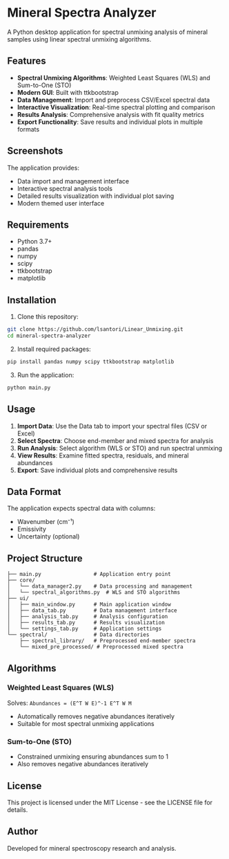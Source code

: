 # Mineral Spectra Analyzer

A Python desktop application for spectral unmixing analysis of mineral samples using linear spectral unmixing algorithms.

## Features

- **Spectral Unmixing Algorithms**: Weighted Least Squares (WLS) and Sum-to-One (STO)
- **Modern GUI**: Built with ttkbootstrap
- **Data Management**: Import and preprocess CSV/Excel spectral data
- **Interactive Visualization**: Real-time spectral plotting and comparison
- **Results Analysis**: Comprehensive analysis with fit quality metrics
- **Export Functionality**: Save results and individual plots in multiple formats

## Screenshots

The application provides:
- Data import and management interface
- Interactive spectral analysis tools
- Detailed results visualization with individual plot saving
- Modern themed user interface

## Requirements

- Python 3.7+
- pandas
- numpy
- scipy
- ttkbootstrap
- matplotlib

## Installation

1. Clone this repository:
```bash
git clone https://github.com/lsantori/Linear_Unmixing.git
cd mineral-spectra-analyzer
```

2. Install required packages:
```bash
pip install pandas numpy scipy ttkbootstrap matplotlib
```

3. Run the application:
```bash
python main.py
```

## Usage

1. **Import Data**: Use the Data tab to import your spectral files (CSV or Excel)
2. **Select Spectra**: Choose end-member and mixed spectra for analysis
3. **Run Analysis**: Select algorithm (WLS or STO) and run spectral unmixing
4. **View Results**: Examine fitted spectra, residuals, and mineral abundances
5. **Export**: Save individual plots and comprehensive results

## Data Format

The application expects spectral data with columns:
- Wavenumber (cm⁻¹)
- Emissivity
- Uncertainty (optional)

## Project Structure

```
├── main.py                 # Application entry point
├── core/
│   └── data_manager2.py    # Data processing and management
│   └── spectral_algorithms.py  # WLS and STO algorithms
├── ui/
│   ├── main_window.py      # Main application window
│   ├── data_tab.py         # Data management interface
│   ├── analysis_tab.py     # Analysis configuration
│   ├── results_tab.py      # Results visualization
│   └── settings_tab.py     # Application settings
└── spectral/               # Data directories
    ├── spectral_library/   # Preprocessed end-member spectra
    └── mixed_pre_processed/ # Preprocessed mixed spectra
```

## Algorithms

### Weighted Least Squares (WLS)
Solves: `Abundances = (E^T W E)^-1 E^T W M`
- Automatically removes negative abundances iteratively
- Suitable for most spectral unmixing applications

### Sum-to-One (STO)
- Constrained unmixing ensuring abundances sum to 1
- Also removes negative abundances iteratively

## License

This project is licensed under the MIT License - see the LICENSE file for details.

## Author

Developed for mineral spectroscopy research and analysis.
